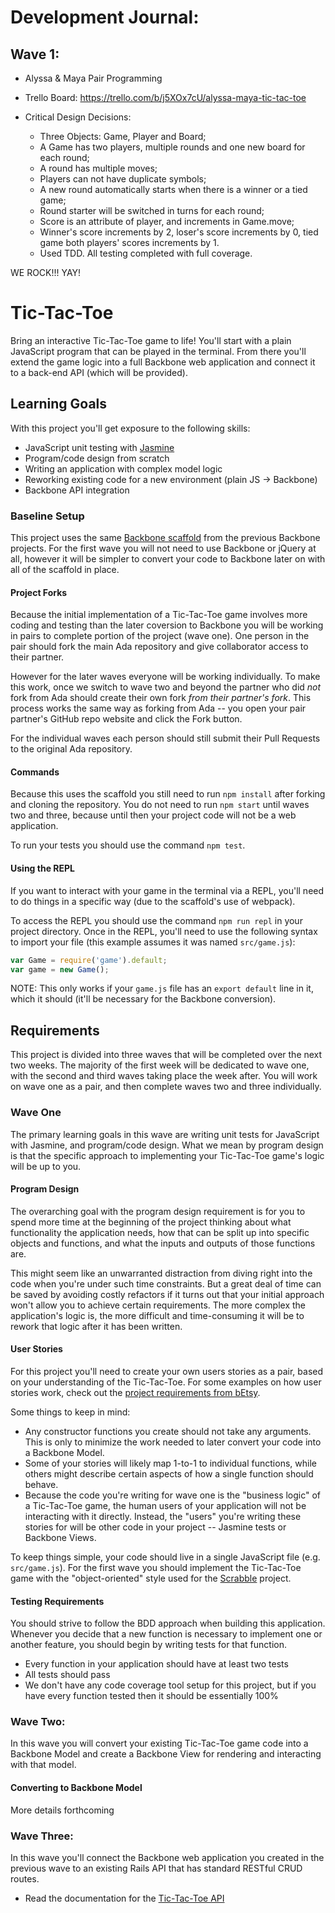 # Development Journal:

## Wave 1: 
- Alyssa & Maya Pair Programming
- Trello Board: https://trello.com/b/j5XOx7cU/alyssa-maya-tic-tac-toe

- Critical Design Decisions:

  - Three Objects: Game, Player and Board;
  - A Game has two players, multiple rounds and one new board for each round;
  - A round has multiple moves;
  - Players can not have duplicate symbols;
  - A new round automatically starts when there is a winner or a tied game;
  - Round starter will be switched in turns for each round;
  - Score is an attribute of player, and increments in Game.move;
  - Winner's score increments by 2, loser's score increments by 0, tied game both players' scores increments by 1.
  - Used TDD. All testing completed with full coverage.

WE ROCK!!! YAY!


# Tic-Tac-Toe
Bring an interactive Tic-Tac-Toe game to life! You'll start with a plain JavaScript program that can be played in the terminal. From there you'll extend the game logic into a full Backbone web application and connect it to a back-end API (which will be provided).

## Learning Goals
With this project you'll get exposure to the following skills:
- JavaScript unit testing with [Jasmine](https://jasmine.github.io/)
- Program/code design from scratch
- Writing an application with complex model logic
- Reworking existing code for a new environment (plain JS -> Backbone)
- Backbone API integration

### Baseline Setup
This project uses the same [Backbone scaffold](https://github.com/AdaGold/backbone-baseline) from the previous Backbone projects. For the first wave you will not need to use Backbone or jQuery at all, however it will be simpler to convert your code to Backbone later on with all of the scaffold in place.

#### Project Forks
Because the initial implementation of a Tic-Tac-Toe game involves more coding and testing than the later coversion to Backbone you will be working in pairs to complete portion of the project (wave one). One person in the pair should fork the main Ada repository and give collaborator access to their partner.

However for the later waves everyone will be working individually. To make this work, once we switch to wave two and beyond the partner who did _not_ fork from Ada should create their own fork _from their partner's fork_. This process works the same way as forking from Ada -- you open your pair partner's GitHub repo website and click the Fork button.

For the individual waves each person should still submit their Pull Requests to the original Ada repository.

#### Commands
Because this uses the scaffold you still need to run `npm install` after forking and cloning the repository. You do not need to run `npm start` until waves two and three, because until then your project code will not be a web application.

To run your tests you should use the command `npm test`.

#### Using the REPL
If you want to interact with your game in the terminal via a REPL, you'll need to do things in a specific way (due to the scaffold's use of webpack).

To access the REPL you should use the command `npm run repl` in your project directory. Once in the REPL, you'll need to use the following syntax to import your file (this example assumes it was named `src/game.js`):

```javascript
var Game = require('game').default;
var game = new Game();
```

NOTE: This only works if your `game.js` file has an `export default` line in it, which it should (it'll be necessary for the Backbone conversion).

## Requirements
This project is divided into three waves that will be completed over the next two weeks. The majority of the first week will be dedicated to wave one, with the second and third waves taking place the week after. You will work on wave one as a pair, and then complete waves two and three individually.

### Wave One
The primary learning goals in this wave are writing unit tests for JavaScript with Jasmine, and program/code design. What we mean by program design is that the specific approach to implementing your Tic-Tac-Toe game's logic will be up to you.

#### Program Design
The overarching goal with the program design requirement is for you to spend more time at the beginning of the project thinking about what functionality the application needs, how that can be split up into specific objects and functions, and what the inputs and outputs of those functions are.

This might seem like an unwarranted distraction from diving right into the code when you're under such time constraints. But a great deal of time can be saved by avoiding costly refactors if it turns out that your initial approach won't allow you to achieve certain requirements. The more complex the application's logic is, the more difficult and time-consuming it will be to rework that logic after it has been written.

#### User Stories
For this project you'll need to create your own users stories as a pair, based on your understanding of the Tic-Tac-Toe. For some examples on how user stories work, check out the [project requirements from bEtsy](https://github.com/AdaGold/betsy#user-stories).

Some things to keep in mind:
- Any constructor functions you create should not take any arguments. This is only to minimize the work needed to later convert your code into a Backbone Model.
- Some of your stories will likely map 1-to-1 to individual functions, while others might describe certain aspects of how a single function should behave.
- Because the code you're writing for wave one is the "business logic" of a Tic-Tac-Toe game, the human users of your application will not be interacting with it directly. Instead, the "users" you're writing these stories for will be other code in your project -- Jasmine tests or Backbone Views.

To keep things simple, your code should live in a single JavaScript file (e.g. `src/game.js`). For the first wave you should implement the Tic-Tac-Toe game with the "object-oriented" style used for the [Scrabble](https://github.com/AdaGold/js-scrabble) project.

#### Testing Requirements
You should strive to follow the BDD approach when building this application. Whenever you decide that a new function is necessary to implement one or another feature, you should begin by writing tests for that function.

- Every function in your application should have at least two tests
- All tests should pass
- We don't have any code coverage tool setup for this project, but if you have every function tested then it should be essentially 100%

### Wave Two:
In this wave you will convert your existing Tic-Tac-Toe game code into a Backbone Model and create a Backbone View for rendering and interacting with that model.

#### Converting to Backbone Model
More details forthcoming

### Wave Three:
In this wave you'll connect the Backbone web application you created in the previous wave to an existing Rails API that has standard RESTful CRUD routes.

- Read the documentation for the [Tic-Tac-Toe API](https://github.com/Ada-c6/tic-tac-toe-api)
